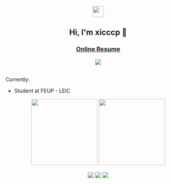 <div align="center">
  <img href="center" src="https://raw.githubusercontent.com/MartinHeinz/MartinHeinz/master/wave.gif" width="30px">
  <h2 align="center">Hi, I'm xicccp 👋</h2>
  <h3><a href="https://your-link-here.com">Online Resume</a></h3>
  <img src="https://komarev.com/ghpvc/?username=xicccp&color=blue&style=for-the-badge"></img>
</div>
<br>

Currently:
- Student at FEUP - LEIC 

<div align="center">
  <img height="180em" src="https://github-readme-stats.vercel.app/api?username=xicccp&show_icons=true&theme=dracula&include_all_commits=true&count_private=true"/>
  <img height="180em" src="https://github-readme-stats.vercel.app/api/top-langs/?username=xicccp&layout=compact&langs_count=7&theme=dracula"/>   
</div>

<p align="center">
  <img align="center" src="https://img.shields.io/badge/Operating_System-Linux-informational?style=flat&logo=Linux&logoColor=white&color=EC8D5E">
  <img align="center" src="https://img.shields.io/badge/Tools_for_coding-Git-informational?style=flat&logo=Git&logoColor=white&color=4293F2">
  <img align="center" src="https://img.shields.io/badge/Editors-VS_Code-informational?style=flat&logo=visual-studio-code&logoColor=white&color=42F29E">
</p>
